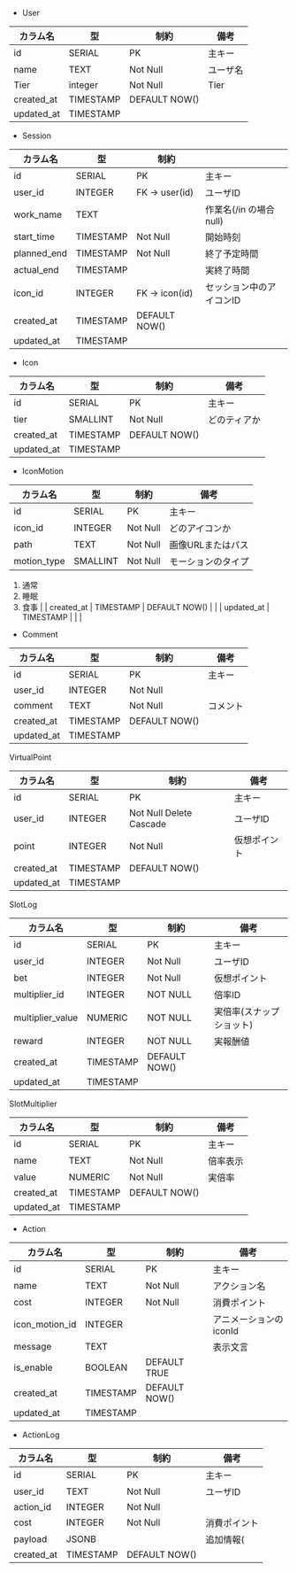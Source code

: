 - User

| カラム名 | 型 | 制約 | 備考 |
| --- | --- | --- | --- |
| id | SERIAL | PK | 主キー |
| name | TEXT | Not Null | ユーザ名 |
| Tier | integer | Not Null | Tier |
| created_at | TIMESTAMP | DEFAULT NOW() |  |
| updated_at | TIMESTAMP |  |  |


- Session

| カラム名 | 型 | 制約 |  |
| --- | --- | --- | --- |
| id | SERIAL | PK | 主キー |
| user_id | INTEGER | FK → user(id) | ユーザID |
| work_name | TEXT |  | 作業名(/in の場合null) |
| start_time | TIMESTAMP | Not Null | 開始時刻 |
| planned_end | TIMESTAMP | Not Null | 終了予定時間 |
| actual_end | TIMESTAMP |  | 実終了時間 |
| icon_id | INTEGER | FK → icon(id) | セッション中のアイコンID |
| created_at | TIMESTAMP | DEFAULT NOW() |  |
| updated_at | TIMESTAMP |  |  |
- Icon

| カラム名 | 型 | 制約 | 備考 |
| --- | --- | --- | --- |
| id | SERIAL | PK | 主キー |
| tier | SMALLINT | Not Null | どのティアか |
| created_at | TIMESTAMP | DEFAULT NOW() |  |
| updated_at | TIMESTAMP |  |  |
- IconMotion

| カラム名 | 型 | 制約 | 備考 |
| --- | --- | --- | --- |
| id | SERIAL | PK | 主キー |
| icon_id | INTEGER | Not Null | どのアイコンか |
| path | TEXT | Not Null | 画像URLまたはパス |
| motion_type | SMALLINT | Not Null | モーションのタイプ
1. 通常
2.  睡眠
3.  食事 |
| created_at | TIMESTAMP | DEFAULT NOW() |  |
| updated_at | TIMESTAMP |  |  |

- Comment

| カラム名 | 型 | 制約 | 備考 |
| --- | --- | --- | --- |
| id | SERIAL | PK | 主キー |
| user_id | INTEGER | Not Null |  |
| comment | TEXT | Not Null | コメント |
| created_at | TIMESTAMP | DEFAULT NOW() |  |
| updated_at | TIMESTAMP |  |  |

VirtualPoint

| カラム名 | 型 | 制約 | 備考 |
| --- | --- | --- | --- |
| id | SERIAL | PK | 主キー |
| user_id | INTEGER | Not Null Delete Cascade | ユーザID |
| point | INTEGER | Not Null | 仮想ポイント |
| created_at | TIMESTAMP | DEFAULT NOW() |  |
| updated_at | TIMESTAMP |  |  |

SlotLog

| カラム名 | 型 | 制約 | 備考 |
| --- | --- | --- | --- |
| id | SERIAL | PK | 主キー |
| user_id | INTEGER | Not Null | ユーザID |
| bet | INTEGER | Not Null | 仮想ポイント |
| multiplier_id | INTEGER  | NOT NULL | 倍率ID |
| multiplier_value | NUMERIC | NOT NULL | 実倍率(スナップショット) |
| reward | INTEGER  | NOT NULL | 実報酬値 |
| created_at | TIMESTAMP | DEFAULT NOW() |  |
| updated_at | TIMESTAMP |  |  |

SlotMultiplier

| カラム名 | 型 | 制約 | 備考 |
| --- | --- | --- | --- |
| id | SERIAL | PK | 主キー |
| name | TEXT | Not Null | 倍率表示 |
| value | NUMERIC  | Not Null | 実倍率 |
| created_at | TIMESTAMP | DEFAULT NOW() |  |
| updated_at | TIMESTAMP |  |  |
- Action

| カラム名 | 型 | 制約 | 備考 |
| --- | --- | --- | --- |
| id | SERIAL | PK | 主キー |
| name | TEXT | Not Null | アクション名 |
| cost | INTEGER | Not Null | 消費ポイント |
| icon_motion_id | INTEGER  |  | アニメーションのiconId |
| message | TEXT |  | 表示文言 |
| is_enable | BOOLEAN | DEFAULT TRUE |  |
| created_at | TIMESTAMP | DEFAULT NOW() |  |
| updated_at | TIMESTAMP |  |  |
- ActionLog

| カラム名 | 型 | 制約 | 備考 |
| --- | --- | --- | --- |
| id | SERIAL | PK | 主キー |
| user_id | TEXT | Not Null | ユーザID |
| action_id | INTEGER | Not Null |  |
| cost | INTEGER | Not Null | 消費ポイント |
| payload | JSONB |  | 追加情報( |
| created_at | TIMESTAMP | DEFAULT NOW() |  |